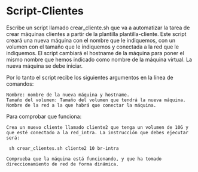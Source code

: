 # Script-Clientes

Escribe un script llamado crear_cliente.sh que va a automatizar la tarea de crear máquinas clientes a partir de la plantilla plantilla-cliente. Este script creará una nueva máquina con el nombre que le indiquemos, con un volumen con el tamaño que le indiquemos y conectada a la red que le indiquemos. El script cambiará el hostname de la máquina para poner el mismo nombre que hemos indicado como nombre de la máquina virtual. La nueva máquina se debe iniciar.

Por lo tanto el script recibe los siguientes argumentos en la línea de comandos:

    Nombre: nombre de la nueva máquina y hostname.
    Tamaño del volumen: Tamaño del volumen que tendrá la nueva máquina.
    Nombre de la red a la que habrá que conectar la máquina.

Para comprobar que funciona:

    Crea un nuevo cliente llamado cliente2 que tenga un volumen de 10G y que esté conectado a la red_intra. La instrucción que debes ejecutar será:

     sh crear_clientes.sh cliente2 10 br-intra

    Comprueba que la máquina está funcionando, y que ha tomado direccionamiento de red de forma dinámica.

